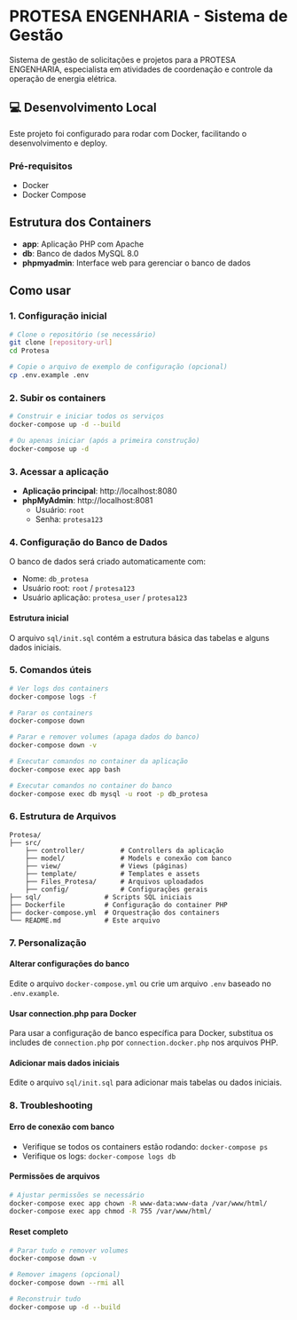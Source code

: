 # PROTESA ENGENHARIA - Sistema de Gestão

Sistema de gestão de solicitações e projetos para a PROTESA ENGENHARIA, especialista em atividades de coordenação e controle da operação de energia elétrica.

## 💻 Desenvolvimento Local

Este projeto foi configurado para rodar com Docker, facilitando o desenvolvimento e deploy.

### Pré-requisitos

- Docker
- Docker Compose

## Estrutura dos Containers

- **app**: Aplicação PHP com Apache
- **db**: Banco de dados MySQL 8.0
- **phpmyadmin**: Interface web para gerenciar o banco de dados

## Como usar

### 1. Configuração inicial

```bash
# Clone o repositório (se necessário)
git clone [repository-url]
cd Protesa

# Copie o arquivo de exemplo de configuração (opcional)
cp .env.example .env
```

### 2. Subir os containers

```bash
# Construir e iniciar todos os serviços
docker-compose up -d --build

# Ou apenas iniciar (após a primeira construção)
docker-compose up -d
```

### 3. Acessar a aplicação

- **Aplicação principal**: http://localhost:8080
- **phpMyAdmin**: http://localhost:8081
  - Usuário: `root`
  - Senha: `protesa123`

### 4. Configuração do Banco de Dados

O banco de dados será criado automaticamente com:
- Nome: `db_protesa`
- Usuário root: `root` / `protesa123`
- Usuário aplicação: `protesa_user` / `protesa123`

#### Estrutura inicial

O arquivo `sql/init.sql` contém a estrutura básica das tabelas e alguns dados iniciais.

### 5. Comandos úteis

```bash
# Ver logs dos containers
docker-compose logs -f

# Parar os containers
docker-compose down

# Parar e remover volumes (apaga dados do banco)
docker-compose down -v

# Executar comandos no container da aplicação
docker-compose exec app bash

# Executar comandos no container do banco
docker-compose exec db mysql -u root -p db_protesa
```

### 6. Estrutura de Arquivos

```
Protesa/
├── src/
    ├── controller/         # Controllers da aplicação
    ├── model/              # Models e conexão com banco
    ├── view/               # Views (páginas)
    ├── template/           # Templates e assets
    ├── Files_Protesa/      # Arquivos uploadados
    ├── config/             # Configurações gerais
├── sql/                # Scripts SQL iniciais
├── Dockerfile          # Configuração do container PHP
├── docker-compose.yml  # Orquestração dos containers
└── README.md           # Este arquivo
```

### 7. Personalização

#### Alterar configurações do banco

Edite o arquivo `docker-compose.yml` ou crie um arquivo `.env` baseado no `.env.example`.

#### Usar connection.php para Docker

Para usar a configuração de banco específica para Docker, substitua os includes de `connection.php` por `connection.docker.php` nos arquivos PHP.

#### Adicionar mais dados iniciais

Edite o arquivo `sql/init.sql` para adicionar mais tabelas ou dados iniciais.

### 8. Troubleshooting

#### Erro de conexão com banco
- Verifique se todos os containers estão rodando: `docker-compose ps`
- Verifique os logs: `docker-compose logs db`

#### Permissões de arquivos
```bash
# Ajustar permissões se necessário
docker-compose exec app chown -R www-data:www-data /var/www/html/
docker-compose exec app chmod -R 755 /var/www/html/
```

#### Reset completo
```bash
# Parar tudo e remover volumes
docker-compose down -v

# Remover imagens (opcional)
docker-compose down --rmi all

# Reconstruir tudo
docker-compose up -d --build
```